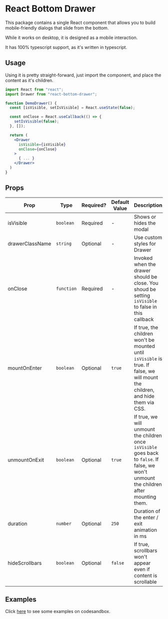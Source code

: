 # React Bottom Drawer

This package contains a single React component that allows you to build mobile-friendly dialogs that slide from the bottom.

While it works on desktop, it is designed as a mobile interaction.

It has 100% typescript support, as it's written in typescript.

## Usage

Using it is pretty straight-forward, just import the component, and place the content as it's children.

```jsx
import React from "react";
import Drawer from "react-bottom-drawer";

function DemoDrawer() {
  const [isVisible, setIsVisible] = React.useState(false);

  const onClose = React.useCallback(() => {
    setIsVisible(false);
  }, []);

  return (
    <Drawer
      isVisible={isVisible}
      onClose={onClose}
    >
      { ... }
    </Drawer>
  )
}
```

## Props

| Prop            | Type       | Required? | Default Value | Description                                                                                                                               |
| --------------- | ---------- | --------- | ------------- | ----------------------------------------------------------------------------------------------------------------------------------------- |
| isVisible       | `boolean`  | Required  | -             | Shows or hides the modal                                                                                                                  |
| drawerClassName | `string`   | Optional  | -             | Use custom styles for Drawer                                                                                                              |
| onClose         | `function` | Required  | -             | Invoked when the drawer should be close. You shoud be setting `isVisible` to false in this callback                                       |
| mountOnEnter    | `boolean`  | Optional  | `true`        | If true, the children won't be mounted until `isVisible` is true. If false, we will mount the children, and hide them via CSS.            |
| unmountOnExit   | `boolean`  | Optional  | `true`        | If true, we will unmount the children once `isVisible` goes back to `false`. If false, we won't unmount the children after mounting them. |
| duration        | `number`   | Optional  | `250`         | Duration of the enter / exit animation in ms                                                                                              |
| hideScrollbars  | `boolean`  | Optional  | `false`       | If true, scrollbars won't appear even if content is scrollable                                                                            |

## Examples

Click [here](https://codesandbox.io/s/blissful-architecture-kuci5) to see some examples on codesandbox.
